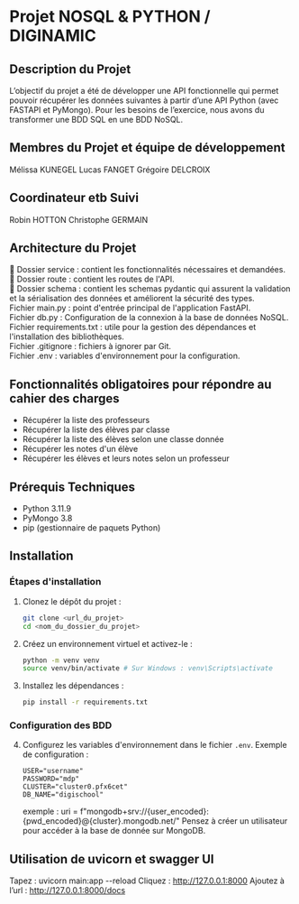 # Projet NOSQL & PYTHON / DIGINAMIC

## Description du Projet
L’objectif du projet a été de développer une API fonctionnelle qui permet pouvoir récupérer les données suivantes à partir d’une API Python (avec FASTAPI et PyMongo). Pour les besoins de l’exercice, nous avons du transformer une BDD SQL en une BDD NoSQL.

## Membres du Projet et équipe de développement

Mélissa KUNEGEL
Lucas FANGET
Grégoire DELCROIX

## Coordinateur etb Suivi

Robin HOTTON
Christophe GERMAIN

## Architecture du Projet

📂 Dossier service : contient les fonctionnalités nécessaires et demandées.\
📂 Dossier route : contient les routes de l'API.\
📂 Dossier schema : contient les schemas pydantic qui assurent la validation et la sérialisation des données et améliorent la sécurité des types.\
Fichier main.py : point d'entrée principal de l'application FastAPI.\
Fichier db.py : Configuration de la connexion à la base de données NoSQL.\
Fichier requirements.txt : utile pour la gestion des dépendances et l'installation des bibliothèques.\
Fichier .gitignore : fichiers à ignorer par Git.\
Fichier .env : variables d'environnement pour la configuration.

## Fonctionnalités obligatoires pour répondre au cahier des charges
- Récupérer la liste des professeurs
- Récupérer la liste des élèves par classe
- Récupérer la liste des élèves selon une classe donnée
- Récupérer les notes d'un élève
- Récupérer les élèves et leurs notes selon un professeur

## Prérequis Techniques
- Python 3.11.9
- PyMongo 3.8
- pip (gestionnaire de paquets Python)

## Installation

### Étapes d'installation
1. Clonez le dépôt du projet :
    ```bash
    git clone <url_du_projet>
    cd <nom_du_dossier_du_projet>
    ```

2. Créez un environnement virtuel et activez-le :
    ```bash
    python -m venv venv
    source venv/bin/activate # Sur Windows : venv\Scripts\activate
    ```

3. Installez les dépendances :
    ```bash
    pip install -r requirements.txt
    ```

### Configuration des BDD
4. Configurez les variables d'environnement dans le fichier `.env`. Exemple de configuration :
    ```
   USER="username"
   PASSWORD="mdp"
   CLUSTER="cluster0.pfx6cet"
   DB_NAME="digischool"
    ```
   exemple : uri = f"mongodb+srv://{user_encoded}:{pwd_encoded}@{cluster}.mongodb.net/"
   Pensez à créer un utilisateur pour accéder à la base de donnée sur MongoDB.

## Utilisation de uvicorn et swagger UI

 Tapez : uvicorn main:app --reload
 Cliquez : http://127.0.0.1:8000
 Ajoutez à l’url : http://127.0.0.1:8000/docs
